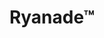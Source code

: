 ---
title: "Ryanade™"
description: "Natural electrolyte drink — all flavors"
slug: ryanade
draft: false
---
